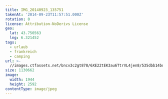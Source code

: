```yaml
---
title: IMG_20140923_135751
takenAt: '2014-09-23T11:57:51.000Z'
rotation: 0
license: Attribution-NoDerivs License
geo:
  lat: 43.750563
  lng: 6.321452
tags:
  - urlaub
  - frankreich
  - camping
url: >-
  //images.ctfassets.net/bncv3c2gt878/6XE22tEK3au6TtrVL4jen8/535dbb14bd01a38cff6a0a28e4560cd7/img_20140923_135751_28234297501_o
size: 1130662
image:
  width: 1944
  height: 2592
contentType: image/jpeg
---
```


